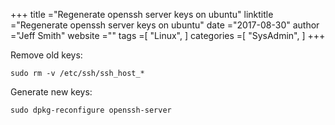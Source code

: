 +++ 
title ="Regenerate openssh server keys on ubuntu" 
linktitle ="Regenerate openssh server keys on ubuntu" 
date ="2017-08-30" 
author ="Jeff Smith"
website ="" 
tags =[ "Linux",  ] 
categories =[ "SysAdmin",  ] 
+++ 

Remove old keys:

    sudo rm -v /etc/ssh/ssh_host_*

Generate new keys:

    sudo dpkg-reconfigure openssh-server

 
